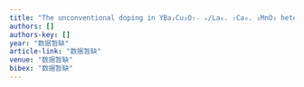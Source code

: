 ```yaml
---
title: "The unconventional doping in YBa₂Cu₃O₇₋ ₓ/La₀. ₇Ca₀. ₃MnO₃ heterostructures by termination control"
authors: []
authors-key: []
year: "数据暂缺"
article-link: "数据暂缺"
venue: "数据暂缺"
bibex: "数据暂缺"
---
```

